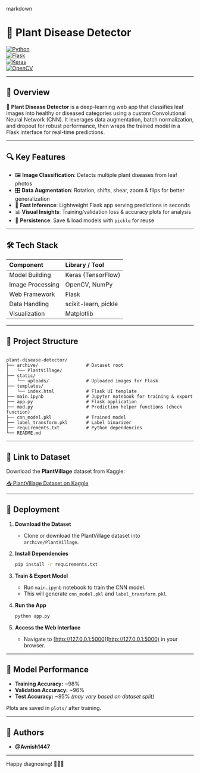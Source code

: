 markdown
# 🌿 Plant Disease Detector

[![Python](https://img.shields.io/badge/Python-3.8%2B-blue)](https://www.python.org/)  
[![Flask](https://img.shields.io/badge/Flask-1.1.2-green)](https://flask.palletsprojects.com/)  
[![Keras](https://img.shields.io/badge/Keras-2.4.3-red)](https://keras.io/)  
[![OpenCV](https://img.shields.io/badge/OpenCV-4.5.1-yellow)](https://opencv.org/)  

---

## 📌 Overview

🌱 **Plant Disease Detector** is a deep-learning web app that classifies leaf images into healthy or diseased categories using a custom Convolutional Neural Network (CNN). It leverages data augmentation, batch normalization, and dropout for robust performance, then wraps the trained model in a Flask interface for real-time predictions.  

---

## 🔍 Key Features

- 🖼️ **Image Classification**: Detects multiple plant diseases from leaf photos  
- 🎛️ **Data Augmentation**: Rotation, shifts, shear, zoom & flips for better generalization  
- 🚀 **Fast Inference**: Lightweight Flask app serving predictions in seconds  
- 📊 **Visual Insights**: Training/validation loss & accuracy plots for analysis  
- 🔄 **Persistence**: Save & load models with `pickle` for reuse  

---

## 🛠️ Tech Stack

| Component                | Library / Tool          |
| :----------------------- | :---------------------- |
| Model Building           | Keras (TensorFlow)      |
| Image Processing         | OpenCV, NumPy           |
| Web Framework            | Flask                   |
| Data Handling            | scikit-learn, pickle    |
| Visualization            | Matplotlib              |

---

## 📂 Project Structure

```

plant-disease-detector/
├── archive/                  # Dataset root
│   └── PlantVillage/
├── static/
│   └── uploads/              # Uploaded images for Flask
├── templates/
│   └── index.html            # Flask UI template
├── main.ipynb                # Jupyter notebook for training & export
├── app.py                    # Flask application
├── mod.py                    # Prediction helper functions (check function)
├── cnn_model.pkl             # Trained model
├── label_transform.pkl       # Label binarizer
├── requirements.txt          # Python dependencies
└── README.md  
````

---

## 🔗 Link to Dataset

Download the **PlantVillage** dataset from Kaggle:

[📥 PlantVillage Dataset on Kaggle](https://www.kaggle.com/datasets/emmarex/plantdisease)

---

## 🚀 Deployment

1. **Download the Dataset**
   - Clone or download the PlantVillage dataset into `archive/PlantVillage`.
2. **Install Dependencies**
   ```bash
   pip install -r requirements.txt


3. **Train & Export Model**

   * Run `main.ipynb` notebook to train the CNN model.
   * This will generate `cnn_model.pkl` and `label_transform.pkl`.
4. **Run the App**

   ```bash
   python app.py
   ```
5. **Access the Web Interface**

   * Navigate to [http://127.0.0.1:5000](http://127.0.0.1:5000) in your browser.

---

## 🎯 Model Performance

* **Training Accuracy:** \~98%
* **Validation Accuracy:** \~96%
* **Test Accuracy:** \~95% *(may vary based on dataset split)*

Plots are saved in `plots/` after training.

---

## 🤝 Authors

* **@Avnish1447**

---


Happy diagnosing! 🌾🔬😁

```
```

